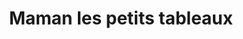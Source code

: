 ---
title: Maman les petits tableaux
description: >-
    Description du projet
image: artmission.jpg
video: maman-les-petits-tableaux.mp4

link: https://mamanlespetitstableaux.netlify.app/
mention: >-
    Vous devez vous trouver au musée pour vivre pleinement l'expérience. L'expérience a été conçue pour une navigation sur mobile (et non sur ordinateur).
locked: false
---